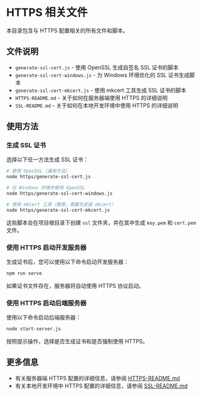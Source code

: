 # HTTPS 相关文件

本目录包含与 HTTPS 配置相关的所有文件和脚本。

## 文件说明

- `generate-ssl-cert.js` - 使用 OpenSSL 生成自签名 SSL 证书的脚本
- `generate-ssl-cert-windows.js` - 为 Windows 环境优化的 SSL 证书生成脚本
- `generate-ssl-cert-mkcert.js` - 使用 mkcert 工具生成 SSL 证书的脚本
- `HTTPS-README.md` - 关于如何在服务器端使用 HTTPS 的详细说明
- `SSL-README.md` - 关于如何在本地开发环境中使用 HTTPS 的详细说明

## 使用方法

### 生成 SSL 证书

选择以下任一方法生成 SSL 证书：

```bash
# 使用 OpenSSL（通用方法）
node https/generate-ssl-cert.js

# 在 Windows 环境中使用 OpenSSL
node https/generate-ssl-cert-windows.js

# 使用 mkcert 工具（推荐，需要先安装 mkcert）
node https/generate-ssl-cert-mkcert.js
```

这些脚本会在项目根目录下创建 `ssl` 文件夹，并在其中生成 `key.pem` 和 `cert.pem` 文件。

### 使用 HTTPS 启动开发服务器

生成证书后，您可以使用以下命令启动开发服务器：

```bash
npm run serve
```

如果证书文件存在，服务器将自动使用 HTTPS 协议启动。

### 使用 HTTPS 启动后端服务器

使用以下命令启动后端服务器：

```bash
node start-server.js
```

按照提示操作，选择是否生成证书和是否强制使用 HTTPS。

## 更多信息

- 有关服务器端 HTTPS 配置的详细信息，请参阅 [HTTPS-README.md](./HTTPS-README.md)
- 有关本地开发环境中 HTTPS 配置的详细信息，请参阅 [SSL-README.md](./SSL-README.md)
